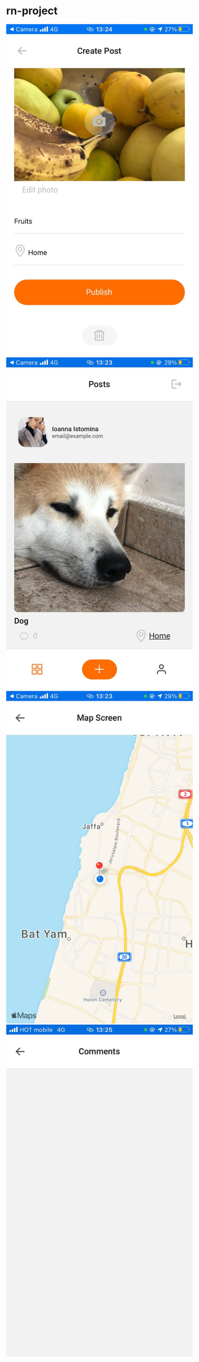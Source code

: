 # rn-project

![img](createPostsScreen.png)
![img](postsScreen.png)
![img](mapScreen.png)
![img](commentsScreen.png)
